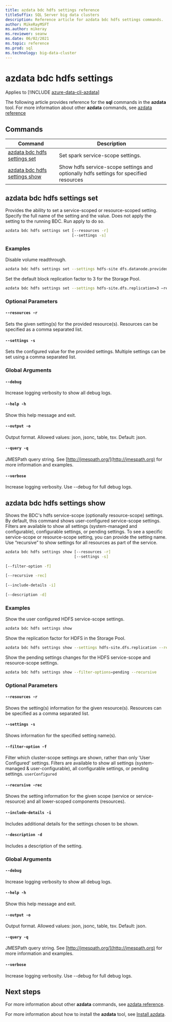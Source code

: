```yaml
---
title: azdata bdc hdfs settings reference
titleSuffix: SQL Server big data clusters
description: Reference article for azdata bdc hdfs settings commands.
author: MikeRayMSFT
ms.author: mikeray
ms.reviewer: seanw
ms.date: 06/02/2021
ms.topic: reference
ms.prod: sql
ms.technology: big-data-cluster
---
```


# azdata bdc hdfs settings

Applies to [!INCLUDE [azure-data-cli-azdata](../../includes/azure-data-cli-azdata.md)]

The following article provides reference for the **sql** commands in the **azdata** tool. For more information about other **azdata** commands, see [azdata reference](reference-azdata.md)

## Commands

|Command|Description|
| --- | --- |
[azdata bdc hdfs settings set](#azdata-bdc-hdfs-settings-set) | Set spark service-scope settings.
[azdata bdc hdfs settings show](#azdata-bdc-hdfs-settings-show) | Show hdfs service-scope settings and optionally hdfs settings for specified resources
## azdata bdc hdfs settings set
Provides the ability to set a service-scoped or resource-scoped setting. Specify the full name of the setting and the value. Does not apply the setting to the running BDC. Run apply to do so.
```bash
azdata bdc hdfs settings set [--resources -r] 
                             [--settings -s]
```
### Examples
Disable volume readthrough.
```bash
azdata bdc hdfs settings set --settings hdfs-site dfs.datanode.provided.volume.readthrough=false
```
Set the default block replication factor to 3 for the Storage Pool.
```bash
azdata bdc hdfs settings set --settings hdfs-site.dfs.replication=3 –resources storage-0
```
### Optional Parameters
#### `--resources -r`
Sets the given setting(s) for the provided resource(s). Resources can be specified as a comma separated list.
#### `--settings -s`
Sets the configured value for the provided settings. Multiple settings can be set using a comma separated list.
### Global Arguments
#### `--debug`
Increase logging verbosity to show all debug logs.
#### `--help -h`
Show this help message and exit.
#### `--output -o`
Output format.  Allowed values: json, jsonc, table, tsv.  Default: json.
#### `--query -q`
JMESPath query string. See [http://jmespath.org/](http://jmespath.org) for more information and examples.
#### `--verbose`
Increase logging verbosity. Use --debug for full debug logs.
## azdata bdc hdfs settings show
Shows the BDC's hdfs service-scope (optionally resource-scope) settings. By default, this command shows user-configured service-scope settings. Filters are available to show all settings (system-managed and configurable), configurable settings, or pending settings. To see a specific service-scope or resource-scope setting, you can provide the setting name. Use “recursive” to show settings for all resources as part of the service.
```bash
azdata bdc hdfs settings show [--resources -r] 
                              [--settings -s]  
                              
[--filter-option -f]  
                              
[--recursive -rec]  
                              
[--include-details -i]  
                              
[--description -d]
```
### Examples
Show the user configured HDFS service-scope settings.
```bash
azdata bdc hdfs settings show
```
Show the replication factor for HDFS in the Storage Pool.
```bash
azdata bdc hdfs settings show --settings hdfs-site.dfs.replication --resources storage-0
```
Show the pending settings changes for the HDFS service-scope and resource-scope settings.
```bash
azdata bdc hdfs settings show --filter-options=pending --recursive
```
### Optional Parameters
#### `--resources -r`
Shows the setting(s) information for the given resource(s). Resources can be specified as a comma separated list.
#### `--settings -s`
Shows information for the specified setting name(s).
#### `--filter-option -f`
Filter which cluster-scope settings are shown, rather than only 'User Configured' settings. Filters are available to show all settings (system-managed & user-configurable), all configurable settings, or pending settings.
`userConfigured`
#### `--recursive -rec`
Shows the setting information for the given scope (service or service-resource) and all lower-scoped components (resources).
#### `--include-details -i`
Includes additional details for the settings chosen to be shown.
#### `--description -d`
Includes a description of the setting.
### Global Arguments
#### `--debug`
Increase logging verbosity to show all debug logs.
#### `--help -h`
Show this help message and exit.
#### `--output -o`
Output format.  Allowed values: json, jsonc, table, tsv.  Default: json.
#### `--query -q`
JMESPath query string. See [http://jmespath.org/](http://jmespath.org) for more information and examples.
#### `--verbose`
Increase logging verbosity. Use --debug for full debug logs.

## Next steps

For more information about other **azdata** commands, see [azdata reference](reference-azdata.md). 

For more information about how to install the **azdata** tool, see [Install azdata](..\install\deploy-install-azdata.md).